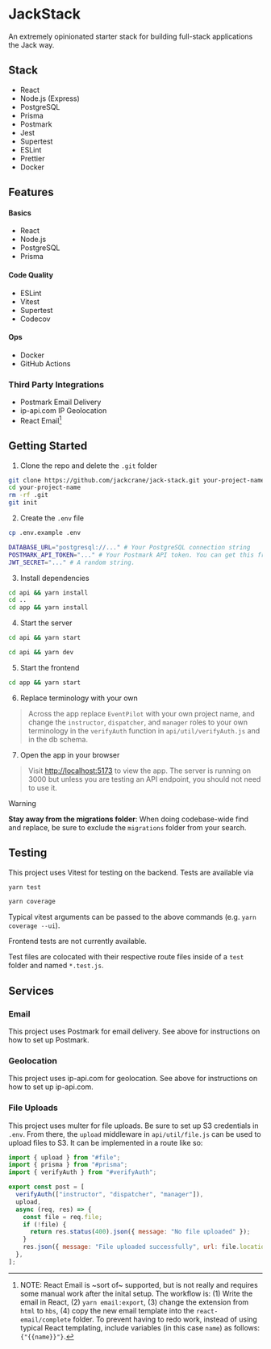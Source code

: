 # JackStack

An extremely opinionated starter stack for building full-stack applications the Jack way.

## Stack

- React
- Node.js (Express)
- PostgreSQL
- Prisma
- Postmark
- Jest
- Supertest
- ESLint
- Prettier
- Docker

## Features

#### Basics

- React
- Node.js
- PostgreSQL
- Prisma

#### Code Quality

- ESLint
- Vitest
- Supertest
- Codecov

#### Ops

- Docker
- GitHub Actions

### Third Party Integrations

- Postmark Email Delivery
- ip-api.com IP Geolocation
- React Email[^1]

## Getting Started

1. Clone the repo and delete the `.git` folder

```bash
git clone https://github.com/jackcrane/jack-stack.git your-project-name
cd your-project-name
rm -rf .git
git init
```

2. Create the `.env` file

```bash
cp .env.example .env
```

```bash
DATABASE_URL="postgresql://..." # Your PostgreSQL connection string
POSTMARK_API_TOKEN="..." # Your Postmark API token. You can get this from the Postmark dashboard. It looks like a uuid.
JWT_SECRET="..." # A random string.
```

3. Install dependencies

```bash
cd api && yarn install
cd ..
cd app && yarn install
```

4. Start the server

```bash
cd api && yarn start
```

```bash
cd api && yarn dev
```

5. Start the frontend

```bash
cd app && yarn start
```

6. Replace terminology with your own

> Across the app replace `EventPilot` with your own project name, and change the `instructor`, `dispatcher`, and `manager` roles to your own terminology in the `verifyAuth` function in `api/util/verifyAuth.js` and in the db schema.

7. Open the app in your browser

> Visit [http://localhost:5173](http://localhost:5173) to view the app. The server is running on 3000 but unless you are testing an API endpoint, you should not need to use it.

> [!WARNING]
> **Stay away from the migrations folder**: When doing codebase-wide find and replace, be sure to exclude the `migrations` folder from your search.


## Testing

This project uses Vitest for testing on the backend. Tests are available via

```bash
yarn test
```

```bash
yarn coverage
```

Typical vitest arguments can be passed to the above commands (e.g. `yarn coverage --ui`).

Frontend tests are not currently available.

Test files are colocated with their respective route files inside of a `test` folder and named `*.test.js`.

[^1]: NOTE: React Email is ~sort of~ supported, but is not really and requires some manual work after the inital setup. The workflow is: (1) Write the email in React, (2) `yarn email:export`, (3) change the extension from `html` to `hbs`, (4) copy the new email template into the `react-email/complete` folder. To prevent having to redo work, instead of using typical React templating, include variables (in this case `name`) as follows: `{"{{name}}"}`.

## Services

### Email

This project uses Postmark for email delivery. See above for instructions on how to set up Postmark.

### Geolocation

This project uses ip-api.com for geolocation. See above for instructions on how to set up ip-api.com.

### File Uploads

This project uses multer for file uploads. Be sure to set up S3 credentials in `.env`. From there, the `upload` middleware in `api/util/file.js` can be used to upload files to S3. It can be implemented in a route like so:

```js
import { upload } from "#file";
import { prisma } from "#prisma";
import { verifyAuth } from "#verifyAuth";

export const post = [
  verifyAuth(["instructor", "dispatcher", "manager"]),
  upload,
  async (req, res) => {
    const file = req.file;
    if (!file) {
      return res.status(400).json({ message: "No file uploaded" });
    }
    res.json({ message: "File uploaded successfully", url: file.location });
  },
];
```